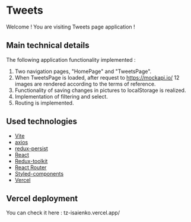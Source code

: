 # Tweets

Welcome ! You are visiting Tweets page application !

## Main technical details

The following application functionality implemented :

1. Two navigation pages, "HomePage" and "TweetsPage".
2. When TweetsPage is loaded, after request to https://mockapi.io/ 12 images are rendered according to the terms of reference.
3. Functionality of saving changes in pictures to localStorage is realized.
4. Implementation of filtering and select.
5. Routing is implemented.

## Used technologies

- [Vite](https://vitejs.dev/)
- [axios](https://axios-http.com/)
- [redux-persist](https://www.npmjs.com/package/redux-persist)
- [React](https://react.dev/learn)
- [Redux-toolkit](https://redux-toolkit.js.org/)
- [React Router](https://www.npmjs.com/package/react-router-dom)
- [Styled-components](https://www.npmjs.com/package/styled-components)
- [Vercel](https://vercel.com/)

## Vercel deployment

You can check it here : tz-isaienko.vercel.app/
